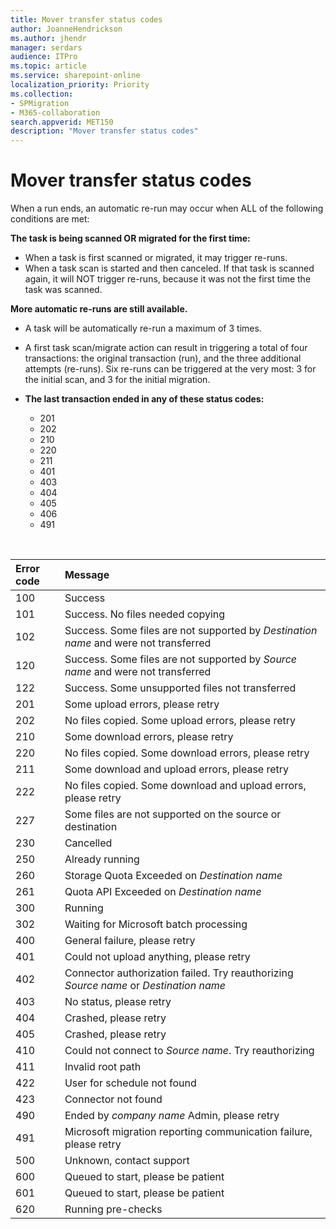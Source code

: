 ```yaml
---
title: Mover transfer status codes 
author: JoanneHendrickson
ms.author: jhendr
manager: serdars
audience: ITPro
ms.topic: article
ms.service: sharepoint-online
localization_priority: Priority
ms.collection:
- SPMigration
- M365-collaboration
search.appverid: MET150
description: "Mover transfer status codes"
---
```

# Mover transfer status codes


When a run ends, an automatic re-run may occur when ALL of the following conditions are met:

**The task is being scanned OR migrated for the first time:**
- When a task is first scanned or migrated, it may trigger re-runs. 
- When a task scan is started and then canceled. If that task is scanned again,  it will NOT trigger re-runs,  because it was not the first time the task was scanned.


**More automatic re-runs are still available.** 
- A task will be automatically re-run a maximum of 3 times. 
- A first task scan/migrate action can result in triggering a total of four transactions: the original transaction (run), and the three additional attempts (re-runs). Six re-runs can be triggered at the very most: 3 for the initial scan, and 3 for the initial migration.



- **The last transaction ended in any of these status codes:**
    - 201
    - 202
    - 210
    - 220
    - 211
    - 401
    - 403
    - 404
    - 405
    - 406
    - 491

<br>

|Error code|Message|
|:-----|:-----|
|100| Success|
|101| Success. No files needed copying|
|102| Success. Some files are not supported by *Destination name* and were not transferred|
|120| Success. Some files are not supported by *Source name* and were not transferred|
|122| Success. Some unsupported files not transferred|
|201| Some upload errors, please retry|
|202| No files copied. Some upload errors, please retry|
|210| Some download errors, please retry|
|220| No files copied. Some download errors, please retry|
|211| Some download and upload errors, please retry|
|222| No files copied. Some download and upload errors, please retry|
|227| Some files are not supported on the source or destination|
|230| Cancelled|
|250| Already running|
|260| Storage Quota Exceeded on *Destination name*|
|261| Quota API Exceeded on *Destination name*|
|300| Running|
|302| Waiting for Microsoft batch processing|
|400| General failure, please retry|
|401| Could not upload anything, please retry|
|402| Connector authorization failed. Try reauthorizing *Source name* or *Destination name*|
|403| No status, please retry|
|404| Crashed, please retry|
|405| Crashed, please retry|
|410| Could not connect to *Source name*. Try reauthorizing|
|411| Invalid root path|
|422| User for schedule not found|
|423| Connector not found|
|490| Ended by *company name* Admin, please retry|
|491| Microsoft migration reporting communication failure, please retry|
|500| Unknown, contact support|
|600| Queued to start, please be patient|
|601| Queued to start, please be patient|
|620| Running pre-checks|